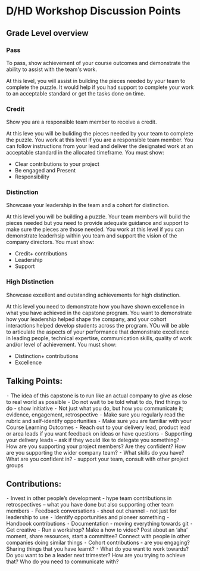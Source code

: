 # D/HD Workshop Discussion Points

## Grade Level overview

### Pass

To pass, show achievement of your course outcomes and demonstrate the ability to assist with the
team's work.

At this level, you will assist in building the pieces needed by your team to complete the puzzle. It
would help if you had support to complete your work to an acceptable standard or get the tasks done
on time.

### Credit

Show you are a responsible team member to receive a credit.

At this leve you will be buliding the pieces needed by your team to complete the puzzle. You work at
this level if you are a responsible team member. You can follow instructions from your lead and
deliver the designated work at an acceptable standard in the allocated timeframe. You must show:

- Clear contributions to your project
- Be engaged and Present
- Responsibility

### Distinction

Showcase your leadership in the team and a cohort for distinction.

At this level you will be building a puzzle. Your team members will build the pieces needed but you
need to provide adequate guidance and support to make sure the pieces are those needed. You work at
this level if you can demonstrate leaderhsip within you team and support the vision of the company
directors. You must show:

- Credit+ contributions
- Leadership
- Support

### High Distinction

Showcase excellent and outstanding achievements for high distinction.

At this level you need to demonstrate how you have shown excellence in what you have achieved in the
capstone program. You want to demonstrate how your leadership helped shape the company, and your
cohort interactions helped develop students across the program. YOu will be able to articulate the
aspects of your performance that demonstrate excellence in leading people, technical expertise,
communication skills, quality of work and/or level of achievement. You must show:

- Distinction+ contributions
- Excellence

## Talking Points:

⁃ The idea of this capstone is to run like an actual company to give as close to real world as
possible ⁃ Do not wait to be told what to do, find things to do - show initiative ⁃ Not just what
you do, but how you communicate it; evidence, engagement, retrospective ⁃ Make sure you regularly
read the rubric and self-identify opportunities ⁃ Make sure you are familiar with your Course
Learning Outcomes ⁃ Reach out to your delivery lead, product lead or area leads if you want feedback
on ideas or have questions ⁃ Supporting your delivery leads – ask if they would like to delegate you
something? ⁃ How are you supporting your project members? Are they confident? How are you supporting
the wider company team? ⁃ What skills do you have? What are you confident in? - support your team,
consult with other project groups

## Contributions:

⁃ Invest in other people’s development - hype team contributions in retrospectives – what you have
done but also supporting other team members ⁃ Feedback conversations - shout out channel - not just
for leadership to use ⁃ Identify opportunities and pioneer something ⁃ Handbook contributions ⁃
Documentation - moving everything towards git ⁃ Get creative ⁃ Run a workshop? Make a how to video?
Post about an ‘aha’ moment, share resources, start a committee? Connect with people in other
companies doing similar things ⁃ Cohort contributions - are you engaging? Sharing things that you
have learnt? ⁃ What do you want to work towards? Do you want to be a leader next trimester? How are
you trying to achieve that? Who do you need to communicate with?
